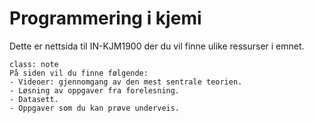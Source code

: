 # Programmering i kjemi

Dette er nettsida til IN-KJM1900 der du vil finne ulike ressurser i emnet.

```{admonition} Læringsutbytte
class: note
På siden vil du finne følgende:
- Videoer: gjennomgang av den mest sentrale teorien.
- Løsning av oppgaver fra forelesning.
- Datasett.
- Oppgaver som du kan prøve underveis.
```
